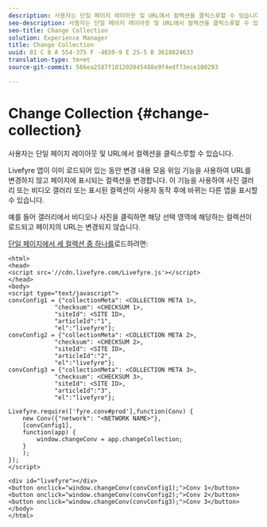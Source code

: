 ```yaml
---
description: 사용자는 단일 페이지 레이아웃 및 URL에서 컬렉션을 클릭스루할 수 있습니다.
seo-description: 사용자는 단일 페이지 레이아웃 및 URL에서 컬렉션을 클릭스루할 수 있습니다.
seo-title: Change Collection
solution: Experience Manager
title: Change Collection
uuid: 81 C 8 A 554-375 F -4659-9 E 25-5 B 3618824633
translation-type: tm+mt
source-git-commit: 566ea2587f101202045488e9f4edf73ece100293

---
```



# Change Collection {#change-collection}

사용자는 단일 페이지 레이아웃 및 URL에서 컬렉션을 클릭스루할 수 있습니다.

Livefyre 앱이 이미 로드되어 있는 동안 변경 내용 모음 위임 기능을 사용하여 URL를 변경하지 않고 페이지에 표시되는 컬렉션을 변경합니다. 이 기능을 사용하여 사진 갤러리 또는 비디오 갤러리 또는 표시된 컬렉션이 사용자 동작 후에 바뀌는 다른 앱을 표시할 수 있습니다.

예를 들어 갤러리에서 비디오나 사진을 클릭하면 해당 선택 영역에 해당하는 컬렉션이 로드되고 페이지의 URL는 변경되지 않습니다.

[단일 페이지에서 세 컬렉션 중 하나를](../c-advanced-topics/t-display-comment-count.md#t_display_comment_count)로드하려면:

```
<html> 
<head> 
<script src='//cdn.livefyre.com/Livefyre.js'></script> 
</head> 
<body> 
<script type="text/javascript"> 
convConfig1 = {"collectionMeta": <COLLECTION META 1>, 
             "checksum": <CHECKSUM 1>, 
             "siteId": <SITE ID>, 
             "articleId":"1", 
             "el":"livefyre"}; 
convConfig2 = {"collectionMeta": <COLLECTION META 2>, 
             "checksum": <CHECKSUM 2>, 
             "siteId": <SITE ID>, 
             "articleId":"2", 
             "el":"livefyre"}; 
convConfig3 = {"collectionMeta": <COLLECTION META 3>, 
             "checksum": <CHECKSUM 3>, 
             "siteId": <SITE ID>, 
             "articleId":"3", 
             "el":"livefyre"}; 
  
Livefyre.require(['fyre.conv#prod'],function(Conv) { 
    new Conv({"network": "<NETWORK NAME>"}, 
    [convConfig1], 
    function(app) {  
        window.changeConv = app.changeCollection; 
    } 
    ); 
}); 
</script> 
  
<div id="livefyre"></div> 
<button onclick="window.changeConv(convConfig1);">Conv 1</button> 
<button onclick="window.changeConv(convConfig2);">Conv 2</button> 
<button onclick="window.changeConv(convConfig3);">Conv 3</button> 
</body> 
</html>
```
